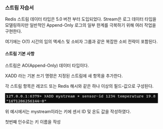 ### 스트림 자습서

Redis 스트림 데이터 타입은 5.0 버전 부터 도입되었다.
Stream은 로그 데이터 타입을 모델링하지만 일반적인 Append-Only 로그의 일부 한계를 극복하기 위해 여러 작업을 구현한다.

여기에는 O(1) 시간의 임의 액세스 및 소비자 그룹과 같은 복잡한 소비 전략이 포함된다.

#### 스트림 기본 사항
스트림은 AO(Append-Only) 데이터 타입이다.

XADD 라는 기본 쓰기 명령은 지정된 스트림에 새 항목을 추가한다.

각 스트림 항목은 레코드 또는 Redis 해시와 같은 하나 이상의 필드-값으로 구성된다.

![img_35.png](img_35.png)

위 예시에서는 mystream이라는 키에 센서 ID 및 온도 값을 작성하였다.

첫번째 인수로는 키 이름을 작성
